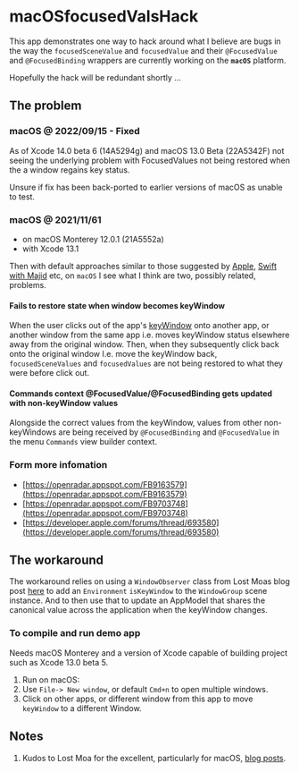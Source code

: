 #  macOSfocusedValsHack

This app demonstrates one way to hack around what I believe are bugs in the way the `focusedSceneValue` and `focusedValue` and their `@FocusedValue` and `@FocusedBinding` wrappers are currently working on the **`macOS`** platform.

Hopefully the hack will be redundant shortly ...

 

## The problem

### macOS @ 2022/09/15 - Fixed

As of Xcode 14.0 beta 6 (14A5294g) and macOS 13.0 Beta (22A5342F) not seeing the underlying problem with FocusedValues
not being restored when the a window regains key status. 

Unsure if fix has been back-ported to earlier versions of macOS as unable to test. 


### macOS @ 2021/11/61
- on macOS Monterey 12.0.1 (21A5552a)
- with Xcode  13.1

Then with default approaches similar to those suggested by [Apple](https://developer.apple.com/documentation/swiftui/view/focusedscenevalue(_:_:)),  [Swift with Majid](https://swiftwithmajid.com/2021/03/03/focusedvalue-and-focusedbinding-property-wrappers-in-swiftui/)  etc, on `macOS` I see what I think are two, possibly related, problems.



#### Fails to restore state when window becomes keyWindow
When the user clicks out of the app's [keyWindow](https://developer.apple.com/documentation/appkit/nsapplication/1428406-keywindow) onto another app, or another window from the same app i.e. moves keyWindow status elsewhere away from the original window. Then, when they subsequently click back onto the original window I.e. move the keyWindow back, `focusedSceneValues` and `focusedValues` are not being restored to what they were before click out.



#### Commands context @FocusedValue/@FocusedBinding gets updated with non-keyWindow values
Alongside the correct values from the keyWindow, values from other non-keyWindows are being received by `@FocusedBinding` and `@FocusedValue` in the menu `Commands` view builder context.


### Form more infomation

- [https://openradar.appspot.com/FB9163579](https://openradar.appspot.com/FB9163579)
- [https://openradar.appspot.com/FB9703748](https://openradar.appspot.com/FB9703748)
- [https://developer.apple.com/forums/thread/693580](https://developer.apple.com/forums/thread/693580) 

## The workaround
The workaround relies on using a `WindowObserver` class from Lost Moas blog post [here](https://lostmoa.com/blog/ReadingTheCurrentWindowInANewSwiftUILifecycleApp/) to  add an `Environment` `isKeyWindow` to the `WindowGroup` scene instance. And to then use that to update an AppModel that
shares the canonical value across the application when the keyWindow changes.



### To compile and run demo app
Needs macOS Monterey and a version of Xcode capable of building project such as Xcode  13.0 beta 5.
 
1. Run on macOS:
1. Use `File-> New window`, or default `Cmd+n` to open multiple windows.
2. Click on other apps, or different window from this app to move `keyWindow` to a different Window. 

## Notes
1. Kudos to Lost Moa for the excellent, particularly for macOS, [blog posts](https://lostmoa.com/blog/).
